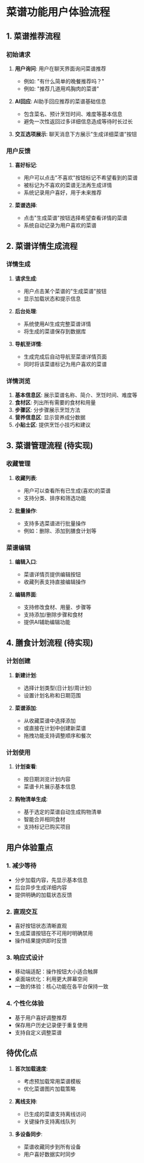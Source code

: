 # 菜谱功能用户体验流程

## 1. 菜谱推荐流程

### 初始请求
1. **用户询问**: 用户在聊天界面询问菜谱推荐
   - 例如: "有什么简单的晚餐推荐吗？"
   - 例如: "推荐几道用鸡胸肉的菜谱"
   
2. **AI回应**: AI助手回应推荐的菜谱基础信息
   - 包含菜名、预计烹饪时间、难度等基本信息
   - 避免一次性返回过多详细信息造成等待时长过长

3. **交互选项展示**: 聊天消息下方展示"生成详细菜谱"按钮

### 用户反馈
1. **喜好标记**:
   - 用户可以点击"不喜欢"按钮标记不希望看到的菜谱
   - 被标记为不喜欢的菜谱无法再生成详情
   - 系统记录用户喜好，用于未来推荐

2. **菜谱选择**:
   - 点击"生成菜谱"按钮选择希望查看详情的菜谱
   - 系统自动记录为用户喜欢的菜谱

## 2. 菜谱详情生成流程

### 详情生成
1. **请求生成**:
   - 用户点击某个菜谱的"生成菜谱"按钮
   - 显示加载状态和提示信息
   
2. **后台处理**:
   - 系统使用AI生成完整菜谱详情
   - 将生成的菜谱保存到数据库
   
3. **导航至详情**:
   - 生成完成后自动导航至菜谱详情页面
   - 同时将该菜谱标记为用户喜欢的菜谱

### 详情浏览
1. **基本信息区**: 展示菜谱名称、简介、烹饪时间、难度等
2. **食材区**: 列出所有需要的食材和用量
3. **步骤区**: 分步骤展示烹饪方法
4. **营养信息区**: 显示营养成分数据
5. **小贴士区**: 提供烹饪小技巧和建议

## 3. 菜谱管理流程 (待实现)

### 收藏管理
1. **收藏列表**:
   - 用户可以查看所有已生成(喜欢)的菜谱
   - 支持分类、排序和筛选功能
   
2. **批量操作**:
   - 支持多选菜谱进行批量操作
   - 例如：删除、添加到膳食计划等

### 菜谱编辑
1. **编辑入口**:
   - 菜谱详情页提供编辑按钮
   - 收藏列表支持直接编辑操作
   
2. **编辑界面**:
   - 支持修改食材、用量、步骤等
   - 支持添加/删除步骤和食材
   - 提供AI辅助编辑功能

## 4. 膳食计划流程 (待实现)

### 计划创建
1. **新建计划**:
   - 选择计划类型(日计划/周计划)
   - 设置计划名称和日期范围
   
2. **菜谱添加**:
   - 从收藏菜谱中选择添加
   - 或直接在计划中创建新菜谱
   - 拖拽功能支持调整顺序和餐次

### 计划使用
1. **计划查看**:
   - 按日期浏览计划内容
   - 菜谱卡片展示基本信息
   
2. **购物清单生成**:
   - 基于选定的菜谱自动生成购物清单
   - 智能合并相同食材
   - 支持标记已购买项目

## 用户体验重点

### 1. 减少等待
- 分步加载内容，先显示基本信息
- 后台异步生成详细内容
- 提供明确的加载状态反馈

### 2. 直观交互
- 喜好按钮状态清晰直观
- 生成菜谱按钮在不可用时明确禁用
- 操作结果提供即时反馈

### 3. 响应式设计
- 移动端适配：操作按钮大小适合触屏
- 桌面端优化：利用更大屏幕空间
- 一致的体验：核心功能在各平台保持一致

### 4. 个性化体验
- 基于用户喜好调整推荐
- 保存用户历史记录便于重复使用
- 支持自定义调整菜谱

## 待优化点

1. **首次加载速度**:
   - 考虑预加载常用菜谱模板
   - 优化菜谱图片加载策略

2. **离线支持**:
   - 已生成的菜谱支持离线访问
   - 关键操作支持离线队列

3. **多设备同步**:
   - 菜谱收藏同步到所有设备
   - 用户喜好数据实时同步 